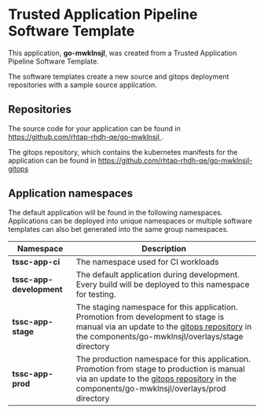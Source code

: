 # Trusted Application Pipeline Software Template

This application, **go-mwklnsjl**, was created from a Trusted Application Pipeline Software Template.

The software templates create a new source and gitops deployment repositories with a sample source application. 

## Repositories

The source code for your application can be found in [https://github.com/rhtap-rhdh-qe/go-mwklnsjl ](https://github.com/rhtap-rhdh-qe/go-mwklnsjl ).
 
The gitops repository, which contains the kubernetes manifests for the application can be found in 
[https://github.com/rhtap-rhdh-qe/go-mwklnsjl-gitops ](https://github.com/rhtap-rhdh-qe/go-mwklnsjl-gitops ) 

## Application namespaces 

The default application will be found in the following namespaces. Applications can be deployed into unique namespaces or multiple software templates can also bet generated into the same group namespaces.  

|  Namespace   |  Description   |  
| -------- | -------- |
| **tssc-app-ci** | The namespace used for CI workloads |
| **tssc-app-development** | The default application during development. Every build will be deployed to this namespace for testing. |
| **tssc-app-stage** | The staging namespace for this application. Promotion from development to stage is manual via an update to the [gitops repository](https://github.com/rhtap-rhdh-qe/go-mwklnsjl-gitops ) in the components/go-mwklnsjl/overlays/stage directory |
| **tssc-app-prod** | The production namespace for this application. Promotion from stage to production is manual via an update to the [gitops repository](https://github.com/rhtap-rhdh-qe/go-mwklnsjl-gitops ) in the components/go-mwklnsjl/overlays/prod directory |